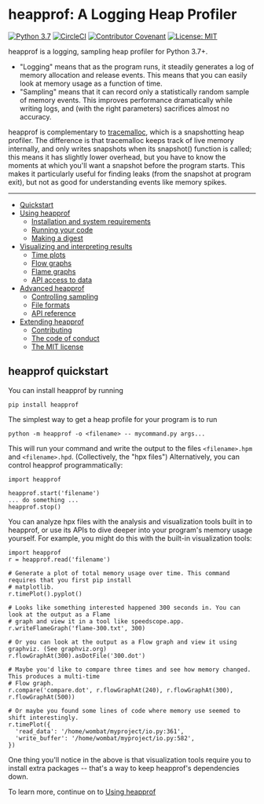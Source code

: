 # heapprof: A Logging Heap Profiler

[![Python 3.7](https://img.shields.io/badge/python-3.7-blue.svg)](https://www.python.org/downloads/release/python-374/) 
[![CircleCI](https://circleci.com/gh/humu/heapprof/tree/master.svg?style=svg&circle-token=1557bfcabda0155d6505a45e3f00d4a71a005565)](https://circleci.com/gh/humu/heapprof/tree/master)
[![Contributor Covenant](https://img.shields.io/badge/Contributor%20Covenant-v1.4%20adopted-ff69b4.svg)](code-of-conduct.md)
[![License: MIT](https://img.shields.io/badge/License-MIT-yellow.svg)](https://opensource.org/licenses/MIT)

heapprof is a logging, sampling heap profiler for Python 3.7+.

* "Logging" means that as the program runs, it steadily generates a log of memory allocation and
    release events. This means that you can easily look at memory usage as a function of time.
* "Sampling" means that it can record only a statistically random sample of memory events. This
    improves performance dramatically while writing logs, and (with the right parameters) sacrifices
    almost no accuracy.

heapprof is complementary to [tracemalloc](https://docs.python.org/3/library/tracemalloc.html),
which is a snapshotting heap profiler. The difference is that tracemalloc keeps track of live memory
internally, and only writes snapshots when its snapshot() function is called; this means it has
slightly lower overhead, but you have to know the moments at which you'll want a snapshot before the
program starts. This makes it particularly useful for finding leaks (from the snapshot at program
exit), but not as good for understanding events like memory spikes.

---

* [Quickstart](#heapprof-quickstart)
* [Using heapprof](using_heapprof.md)
  * [Installation and system requirements](using_heapprof.md#installation-and-system-requirements)
  * [Running your code](using_heapprof.md#running-your-code)
  * [Making a digest](using_heapprof.md#making-a-digest)
* [Visualizing and interpreting results](visualizing_results.md)
  * [Time plots](visualizing_results.md#time-plots)
  * [Flow graphs](visualizing_results.md#flow-graphs)
  * [Flame graphs](visualizing_results.md#flame-graphs)
  * [API access to data](visualizing_results.md#api-access-to-data)
* [Advanced heapprof](advanced_heapprof.md)
  * [Controlling sampling](advanced_heapprof.md#controlling-sampling)
  * [File formats](advanced_heapprof.md#file-formats)
  * [API reference](api_reference.md)
* [Extending heapprof](extending_heapprof.md)
  * [Contributing](contributing.md)
  * [The code of conduct](../CODE_OF_CONDUCT.md)
  * [The MIT license](../LICENSE)

## heapprof quickstart

You can install heapprof by running

`pip install heapprof`

The simplest way to get a heap profile for your program is to run

`python -m heapprof -o <filename> -- mycommand.py args...`

This will run your command and write the output to the files `<filename>.hpm` and `<filename>.hpd`.
(Collectively, the "hpx files") Alternatively, you can control heapprof programmatically:

```
import heapprof

heapprof.start('filename')
... do something ...
heapprof.stop()
```

You can analyze hpx files with the analysis and visualization tools built in to heapprof, or use its
APIs to dive deeper into your program's memory usage yourself. For example, you might do this with
the built-in visualization tools:

```
import heapprof
r = heapprof.read('filename')

# Generate a plot of total memory usage over time. This command requires that you first pip install
# matplotlib.
r.timePlot().pyplot()

# Looks like something interested happened 300 seconds in. You can look at the output as a Flame
# graph and view it in a tool like speedscope.app.
r.writeFlameGraph('flame-300.txt', 300)

# Or you can look at the output as a Flow graph and view it using graphviz. (See graphviz.org)
r.flowGraphAt(300).asDotFile('300.dot')

# Maybe you'd like to compare three times and see how memory changed. This produces a multi-time
# Flow graph.
r.compare('compare.dot', r.flowGraphAt(240), r.flowGraphAt(300), r.flowGraphAt(500))

# Or maybe you found some lines of code where memory use seemed to shift interestingly.
r.timePlot({
  'read_data': '/home/wombat/myproject/io.py:361',
  'write_buffer': '/home/wombat/myproject/io.py:582',
})
```

One thing you'll notice in the above is that visualization tools require you to install extra
packages -- that's a way to keep heapprof's dependencies down.

To learn more, continue on to [Using heapprof](using_heapprof.md)
